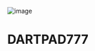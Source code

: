 ![image](https://github.com/user-attachments/assets/ac186006-2e67-4bfa-86e4-8d6b3ee49e22)
# DARTPAD777
